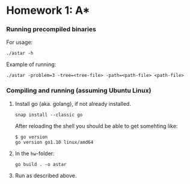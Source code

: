 # Homework 1: A*

### Running precompiled binaries
For usage:
```shell
./astar -h
````

Example of running:
```shell
./astar -problem=3 -tree=<tree-file> -path=<path-file> <path-file>
```

### Compiling and running (assuming Ubuntu Linux)
1. Install go (aka. golang), if not already installed.
    ```shell
    snap install --classic go
    ````
    After reloading the shell you should be able to get somehting like:
    ```shell
    $ go version
    go version go1.10 linux/amd64
    ```
2. In the `hw`-folder:
    ```shell
    go build . -o astar
    ````
3. Run as described above.